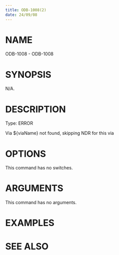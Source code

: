 ```yaml
---
title: ODB-1008(2)
date: 24/09/08
---
```


# NAME

ODB-1008 - ODB-1008

# SYNOPSIS

N/A.

# DESCRIPTION

Type: ERROR

Via ${viaName} not found, skipping NDR for this via

# OPTIONS

This command has no switches.

# ARGUMENTS

This command has no arguments.

# EXAMPLES

# SEE ALSO
